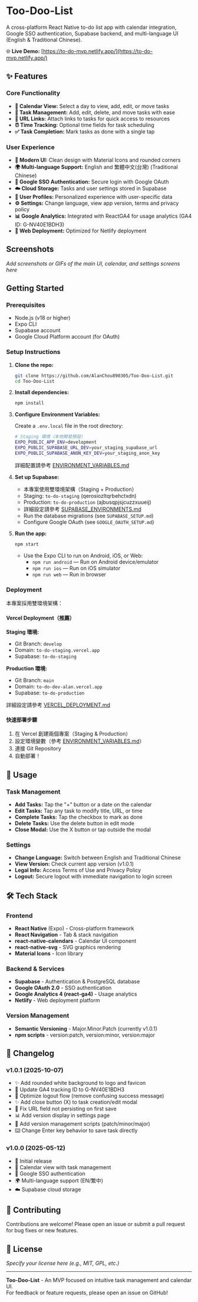 # Too-Doo-List

A cross-platform React Native to-do list app with calendar integration, Google SSO authentication, Supabase backend, and multi-language UI (English & Traditional Chinese).

🌐 **Live Demo:** [https://to-do-mvp.netlify.app/](https://to-do-mvp.netlify.app/)

## ✨ Features

### Core Functionality

- **📅 Calendar View:** Select a day to view, add, edit, or move tasks
- **🎯 Task Management:** Add, edit, delete, and move tasks with ease
- **🔗 URL Links:** Attach links to tasks for quick access to resources
- **⏰ Time Tracking:** Optional time fields for task scheduling
- **✅ Task Completion:** Mark tasks as done with a single tap

### User Experience

- **🎨 Modern UI:** Clean design with Material Icons and rounded corners
- **🌍 Multi-language Support:** English and 繁體中文(台灣) (Traditional Chinese)
- **🔐 Google SSO Authentication:** Secure login with Google OAuth
- **☁️ Cloud Storage:** Tasks and user settings stored in Supabase
- **👤 User Profiles:** Personalized experience with user-specific data
- **⚙️ Settings:** Change language, view app version, terms and privacy policy
- **📊 Google Analytics:** Integrated with ReactGA4 for usage analytics (GA4 ID: G-NV40E1BDH3)
- **🚀 Web Deployment:** Optimized for Netlify deployment

## Screenshots

_Add screenshots or GIFs of the main UI, calendar, and settings screens here_

## Getting Started

### Prerequisites

- Node.js (v18 or higher)
- Expo CLI
- Supabase account
- Google Cloud Platform account (for OAuth)

### Setup Instructions

1. **Clone the repo:**

   ```bash
   git clone https://github.com/AlanChou890305/Too-Doo-List.git
   cd Too-Doo-List
   ```

2. **Install dependencies:**

   ```bash
   npm install
   ```

3. **Configure Environment Variables:**
   
   Create a `.env.local` file in the root directory:

   ```bash
   # Staging 環境（本地開發預設）
   EXPO_PUBLIC_APP_ENV=development
   EXPO_PUBLIC_SUPABASE_URL_DEV=your_staging_supabase_url
   EXPO_PUBLIC_SUPABASE_ANON_KEY_DEV=your_staging_anon_key
   ```
   
   詳細配置請參考 [ENVIRONMENT_VARIABLES.md](./ENVIRONMENT_VARIABLES.md)

4. **Set up Supabase:**

   - 本專案使用雙環境架構（Staging + Production）
   - Staging: `to-do-staging` (qerosiozltqrbehctxdn)
   - Production: `to-do-production` (ajbusqpjsjcuzzxuueij)
   - 詳細設定請參考 [SUPABASE_ENVIRONMENTS.md](./SUPABASE_ENVIRONMENTS.md)
   - Run the database migrations (see `SUPABASE_SETUP.md`)
   - Configure Google OAuth (see `GOOGLE_OAUTH_SETUP.md`)

5. **Run the app:**
   ```bash
   npm start
   ```
   - Use the Expo CLI to run on Android, iOS, or Web:
     - `npm run android` — Run on Android device/emulator
     - `npm run ios` — Run on iOS simulator
     - `npm run web` — Run in browser

### Deployment

本專案採用雙環境架構：

#### Vercel Deployment（推薦）

**Staging 環境:**
- Git Branch: `develop`
- Domain: `to-do-staging.vercel.app`
- Supabase: `to-do-staging`

**Production 環境:**
- Git Branch: `main`
- Domain: `to-do-dev-alan.vercel.app`
- Supabase: `to-do-production`

詳細設定請參考 [VERCEL_DEPLOYMENT.md](./VERCEL_DEPLOYMENT.md)

#### 快速部署步驟

1. 在 Vercel 創建兩個專案（Staging & Production）
2. 設定環境變數（參考 [ENVIRONMENT_VARIABLES.md](./ENVIRONMENT_VARIABLES.md)）
3. 連接 Git Repository
4. 自動部署！

## 📱 Usage

### Task Management

- **Add Tasks:** Tap the "+" button or a date on the calendar
- **Edit Tasks:** Tap any task to modify title, URL, or time
- **Complete Tasks:** Tap the checkbox to mark as done
- **Delete Tasks:** Use the delete button in edit mode
- **Close Modal:** Use the X button or tap outside the modal

### Settings

- **Change Language:** Switch between English and Traditional Chinese
- **View Version:** Check current app version (v1.0.1)
- **Legal Info:** Access Terms of Use and Privacy Policy
- **Logout:** Secure logout with immediate navigation to login screen

## 🛠️ Tech Stack

### Frontend

- **React Native** (Expo) - Cross-platform framework
- **React Navigation** - Tab & stack navigation
- **react-native-calendars** - Calendar UI component
- **react-native-svg** - SVG graphics rendering
- **Material Icons** - Icon library

### Backend & Services

- **Supabase** - Authentication & PostgreSQL database
- **Google OAuth 2.0** - SSO authentication
- **Google Analytics 4 (react-ga4)** - Usage analytics
- **Netlify** - Web deployment platform

### Version Management

- **Semantic Versioning** - Major.Minor.Patch (currently v1.0.1)
- **npm scripts** - version:patch, version:minor, version:major

## 📝 Changelog

### v1.0.1 (2025-10-07)

- ✨ Add rounded white background to logo and favicon
- 🔄 Update GA4 tracking ID to G-NV40E1BDH3
- 🚪 Optimize logout flow (remove confusing success message)
- ✨ Add close button (X) to task creation/edit modal
- 🐛 Fix URL field not persisting on first save
- 📊 Add version display in settings page
- 🔧 Add version management scripts (patch/minor/major)
- ⌨️ Change Enter key behavior to save task directly

### v1.0.0 (2025-05-12)

- 🎉 Initial release
- 📅 Calendar view with task management
- 🔐 Google SSO authentication
- 🌍 Multi-language support (EN/繁中)
- ☁️ Supabase cloud storage

## 🤝 Contributing

Contributions are welcome! Please open an issue or submit a pull request for bug fixes or new features.

## 📄 License

_Specify your license here (e.g., MIT, GPL, etc.)_

---

**Too-Doo-List** - An MVP focused on intuitive task management and calendar UI.  
For feedback or feature requests, please open an issue on GitHub!
